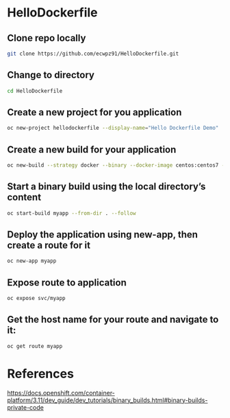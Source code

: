 # HelloDockerfile


## Clone repo locally

```sh
git clone https://github.com/ecwpz91/HelloDockerfile.git
```

## Change to directory

```sh
cd HelloDockerfile
```

## Create a new project for you application

```sh
oc new-project hellodockerfile --display-name="Hello Dockerfile Demo"
```

## Create a new build for your application

```sh
oc new-build --strategy docker --binary --docker-image centos:centos7 --name myapp
```


## Start a binary build using the local directory’s content


```sh
oc start-build myapp --from-dir . --follow
```

## Deploy the application using new-app, then create a route for it

```sh
oc new-app myapp
```

## Expose route to application

```sh
oc expose svc/myapp
```

## Get the host name for your route and navigate to it:

```sh
oc get route myapp
```

# References

https://docs.openshift.com/container-platform/3.11/dev_guide/dev_tutorials/binary_builds.html#binary-builds-private-code
